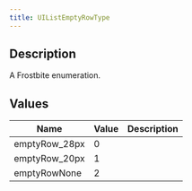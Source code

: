 ```yaml
---
title: UIListEmptyRowType
---
```

## Description

A Frostbite enumeration.

## Values

| Name           | Value | Description |
| -------------- | ----- | ----------- |
| emptyRow\_28px | 0     |             |
| emptyRow\_20px | 1     |             |
| emptyRowNone   | 2     |             |

